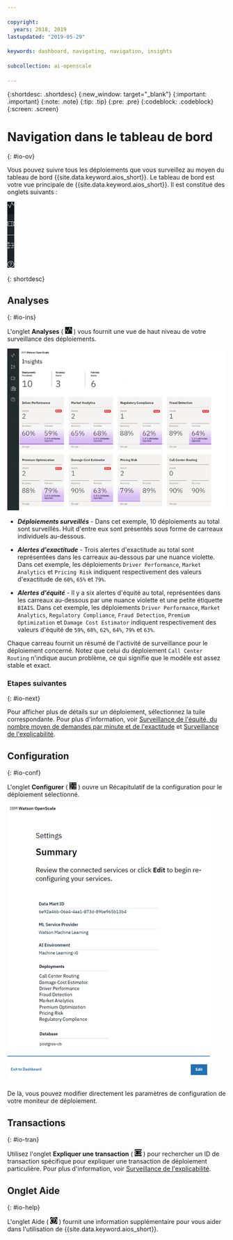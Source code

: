 ```yaml
---

copyright:
  years: 2018, 2019
lastupdated: "2019-05-29"

keywords: dashboard, navigating, navigation, insights

subcollection: ai-openscale

---
```


{:shortdesc: .shortdesc}
{:new_window: target="_blank"}
{:important: .important}
{:note: .note}
{:tip: .tip}
{:pre: .pre}
{:codeblock: .codeblock}
{:screen: .screen}

# Navigation dans le tableau de bord
{: #io-ov}

Vous pouvez suivre tous les déploiements que vous surveillez au moyen du tableau de bord {{site.data.keyword.aios_short}}. Le tableau de bord est votre vue principale de {{site.data.keyword.aios_short}}. Il est constitué des onglets suivants :

  ![Onglets Analyse](images/insight-tabs.png)

{: shortdesc}

## Analyses
{: #io-ins}

L'onglet **Analyses**
( ![Tableau de bord Analyse](images/insight-dash-tab.png) )
vous fournit une vue de haut niveau de votre surveillance des déploiements.

  ![Tableau de bord Analyse](images/insight-dashboard.png)

- ***Déploiements surveillés*** -  Dans cet exemple, 10 déploiements au total sont surveillés. Huit d'entre eux sont présentés sous forme de carreaux individuels au-dessous.

- ***Alertes d'exactitude*** - Trois alertes d'exactitude au total sont représentées dans les carreaux au-dessous par une nuance violette. Dans cet exemple, les déploiements `Driver Performance`, `Market Analytics` et `Pricing Risk`
indiquent respectivement des valeurs d'exactitude de `60%`, `65%` et `79%`.

- ***Alertes d'équité*** - Il y a six alertes d'équité au total,
représentées dans les carreaux au-dessous par une nuance violette et une petite étiquette `BIAIS`. Dans cet exemple, les déploiements `Driver Performance`, `Market Analytics`, `Regulatory Compliance`,
`Fraud Detection`, `Premium Optimization` et `Damage Cost Estimator`
indiquent respectivement des valeurs d'équité de
`59%`, `68%`, `62%`, `64%`, `79%` et `63%`.

Chaque carreau fournit un résumé de l'activité de surveillance pour le déploiement concerné. Notez que celui du déploiement `Call Center Routing` n'indique aucun problème, ce qui signifie que le modèle est assez stable et exact.

### Etapes suivantes
{: #io-next}

Pour afficher plus de détails sur un déploiement, sélectionnez la tuile correspondante. Pour plus d'information, voir
[Surveillance de l'équité, du nombre moyen de demandes par minute et de l'exactitude](/docs/services/ai-openscale?topic=ai-openscale-it-ov)
et [Surveillance de l'explicabilité](/docs/services/ai-openscale?topic=ai-openscale-ie-ov).

## Configuration
{: #io-conf}

L'onglet **Configurer** ( ![Onglet Configurer](images/insight-config-tab.png) )
ouvre un Récapitulatif de la configuration pour le déploiement sélectionné.

  ![Récapitulatif de la configuration](images/insight-config-summary.png)

De là, vous pouvez modifier directement les paramètres de configuration de votre moniteur de déploiement.

## Transactions
{: #io-tran}

Utilisez l'onglet **Expliquer une transaction** ( ![Onglet Expliquer une transaction](images/insight-transact-tab.png) ) pour rechercher un ID de transaction spécifique pour expliquer une transaction de déploiement particulière. Pour plus d'information, voir [Surveillance de l'explicabilité](/docs/services/ai-openscale?topic=ai-openscale-ie-ov).

## Onglet Aide
{: #io-help}

L'onglet Aide ( ![Onglet Transactions](images/insight-help-tab.png) )
fournit une information supplémentaire pour vous aider dans l'utilisation de {{site.data.keyword.aios_short}}.
